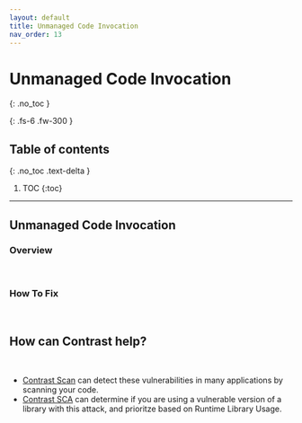 ```yaml
---
layout: default
title: Unmanaged Code Invocation
nav_order: 13
---
```


# Unmanaged Code Invocation
{: .no_toc }

{: .fs-6 .fw-300 }

## Table of contents
{: .no_toc .text-delta }

1. TOC
{:toc}

---
## Unmanaged Code Invocation

### Overview  
<br/> 



### How To Fix  
<br/> 




## How can Contrast help?  
<br/> 

- [Contrast Scan](https://www.contrastsecurity.com/contrast-scan) can detect these vulnerabilities in many applications by scanning your code.
- [Contrast SCA](https://www.contrastsecurity.com/contrast-sca) can determine if you are using a vulnerable version of a library with this attack, and prioritze based on Runtime Library Usage.